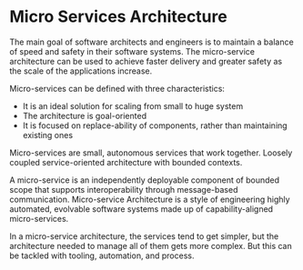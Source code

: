 # Micro Services Architecture

The main goal of software architects and engineers is to maintain a balance of speed and safety in their software systems. The micro-service architecture can be used to achieve faster delivery  and greater safety as the scale of the applications increase.

Micro-services can be defined with three characteristics:
- It is an ideal solution for scaling from small to huge system
- The architecture is goal-oriented
- It is focused on replace-ability of components, rather than maintaining existing ones

Micro-services are small, autonomous services that work together.
Loosely coupled service-oriented architecture with bounded contexts.

A micro-service is an independently deployable component of bounded scope that supports interoperability through message-based communication. Micro-service Architecture is a style of engineering highly automated, evolvable software systems made up of capability-aligned micro-services.

In a micro-service architecture, the services tend to get simpler, but the architecture needed to manage all of them gets more complex. But this can be tackled with tooling, automation, and process.
